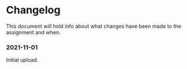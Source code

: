 # Changelog

This document will hold info about what changes have been made to the assignment and when.

### 2021-11-01

Initial upload.
